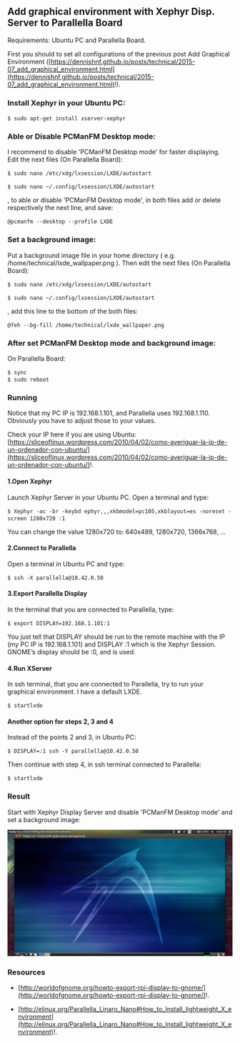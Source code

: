 
## Add graphical environment with Xephyr Disp. Server to Parallella Board ##

Requirements: Ubuntu PC and Parallella Board.

First you should to set all configurations of the previous post Add Graphical Environment ([https://dennishnf.github.io/posts/technical/2015-07_add_graphical_environment.html](https://dennishnf.github.io/posts/technical/2015-07_add_graphical_environment.html)!).

### Install Xephyr in your Ubuntu PC: ###

```
$ sudo apt-get install xserver-xephyr
```

### Able or Disable PCManFM Desktop mode: ###

I recommend to disable 'PCManFM Desktop mode' for faster displaying. Edit the next files (On Parallella Board):

```
$ sudo nano /etc/xdg/lxsession/LXDE/autostart
```

```
$ sudo nano ~/.config/lxsession/LXDE/autostart
```

, to able or disable 'PCManFM Desktop mode', in both files add or delete respectively the next line, and save:

```
@pcmanfm --desktop --profile LXDE
```

### Set a background image: ###

Put a background image file in your home directory ( e.g. /home/technical/lxde_wallpaper.png ). Then edit the next files (On Parallella Board):

```
$ sudo nano /etc/xdg/lxsession/LXDE/autostart
```

```
$ sudo nano ~/.config/lxsession/LXDE/autostart
```

, add this line to the bottom of the both files:

```
@feh --bg-fill /home/technical/lxde_wallpaper.png
```

### After set PCManFM Desktop mode and background image: ###

On Parallella Board:

```
$ sync
$ sudo reboot
```

### Running ###

Notice that my PC IP is 192.168.1.101, and Parallella uses 192.168.1.110. Obviously you have to adjust those to your values.

Check your IP here if you are using Ubuntu: [https://sliceoflinux.wordpress.com/2010/04/02/como-averiguar-la-ip-de-un-ordenador-con-ubuntu/](https://sliceoflinux.wordpress.com/2010/04/02/como-averiguar-la-ip-de-un-ordenador-con-ubuntu/)!.

#### 1.Open Xephyr ####

Launch Xephyr Server in your Ubuntu PC. Open a terminal and type:

```
$ Xephyr -ac -br -keybd ephyr,,,xkbmodel=pc105,xkblayout=es -noreset -screen 1280x720 :1
```

You can change the value 1280x720 to: 640x489, 1280x720, 1366x768, ...

#### 2.Connect to Parallella ####

Open a terminal in Ubuntu PC and type:

```
$ ssh -X parallella@10.42.0.50
```

#### 3.Export Parallella Display ####

In the terminal that you are connected to Parallella, type:

```
$ export DISPLAY=192.168.1.101:1
```

You just tell that DISPLAY should be run to the remote machine with the IP (my PC IP is 192.168.1.101) and DISPLAY :1 which is the Xephyr Session. GNOME’s display should be :0, and is used.

#### 4.Run XServer ####

In ssh terminal, that you are connected to Parallella, try to run your graphical environment. I have a default LXDE.

```
$ startlxde
```

#### Another option for steps 2, 3 and 4 ####

Instead of the points 2 and 3, in Ubuntu PC:

```
$ DISPLAY=:1 ssh -Y parallella@10.42.0.50
```

Then continue with step 4, in ssh terminal connected to Parallella:

```
$ startlxde
```

### Result ###

Start with Xephyr Display Server and disable 'PCManFM Desktop mode' and set a background image:

![image](/posts/technical/2015-08_add_graphical_environment_with_xephyr_to_parallella_board/startlxde-DisplayServer.png)

### Resources ###

- [http://worldofgnome.org/howto-export-rpi-display-to-gnome/](http://worldofgnome.org/howto-export-rpi-display-to-gnome/)!.

- [http://elinux.org/Parallella_Linaro_Nano#How_to_Install_lightweight_X_environment](http://elinux.org/Parallella_Linaro_Nano#How_to_Install_lightweight_X_environment)!.


